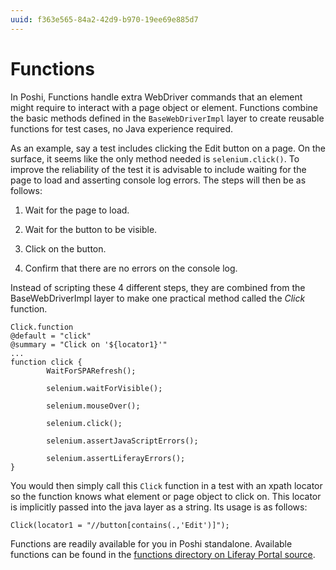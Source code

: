 ```yaml
---
uuid: f363e565-84a2-42d9-b970-19ee69e885d7
---
```

# Functions

In Poshi, Functions handle extra WebDriver commands that an element might require to interact with a page object or element. Functions combine the basic methods defined in the `BaseWebDriverImpl` layer to create reusable functions for test cases, no Java experience required.

As an example, say a test includes clicking the Edit button on a page. On the surface, it seems like the only method needed is `selenium.click()`. To improve the reliability of the test it is advisable to include waiting for the page to load and asserting console log errors. The steps will then be as follows:

1. Wait for the page to load.

1. Wait for the button to be visible.

1. Click on the button.

1. Confirm that there are no errors on the console log.

Instead of scripting these 4 different steps, they are combined from the BaseWebDriverImpl layer to make one practical method called the _Click_ function.

```
Click.function
@default = "click"
@summary = "Click on '${locator1}'"
...
function click {
		WaitForSPARefresh();

		selenium.waitForVisible();

		selenium.mouseOver();

		selenium.click();

		selenium.assertJavaScriptErrors();

		selenium.assertLiferayErrors();
}
```

You would then simply call this `Click` function in a test with an xpath locator so the function knows what element or page object to click on. This locator is implicitly passed into the java layer as a string. Its usage is as follows:
```
Click(locator1 = "//button[contains(.,'Edit')]");
```

Functions are readily available for you in Poshi standalone. Available functions can be found in the [functions directory on Liferay Portal source](https://github.com/liferay/liferay-portal/tree/master/portal-web/test/functional/com/liferay/portalweb/functions).
